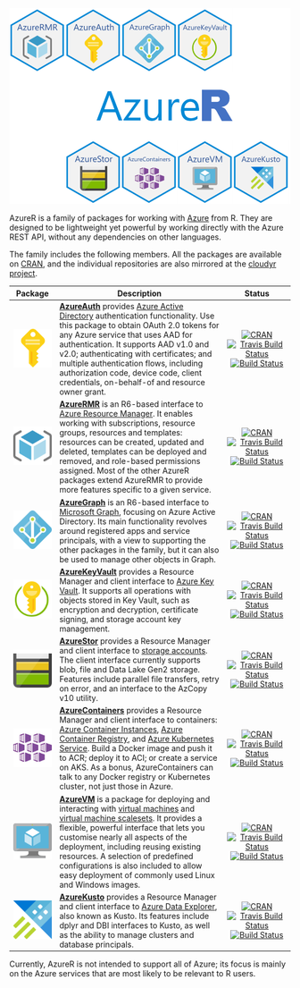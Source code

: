 <p align="center"><a href="https://github.com/Azure/AzureR"><img src="images/logo.png" width=600></a></p>

AzureR is a family of packages for working with [Azure](https://microsoft.com/azure) from R. They are designed to be lightweight yet powerful by working directly with the Azure REST API, without any dependencies on other languages.

The family includes the following members. All the packages are available on [CRAN](https://cloud.r-project.org), and the individual repositories are also mirrored at the [cloudyr project](https://cloudyr.github.io).

| Package | Description |&nbsp;&nbsp;&nbsp;&nbsp;&nbsp;&nbsp;&nbsp;&nbsp;Status&nbsp;&nbsp;&nbsp;&nbsp;&nbsp;&nbsp;&nbsp;&nbsp;|
| :-----: | ----------- | :----: |
| [![AzureAuth](images/AzureAuth.png)](https://github.com/Azure/AzureAuth) | **[AzureAuth](https://github.com/Azure/AzureAuth)** provides [Azure Active Directory](https://docs.microsoft.com/azure/active-directory/develop/index) authentication functionality. Use this package to obtain OAuth 2.0 tokens for any Azure service that uses AAD for authentication. It supports AAD v1.0 and v2.0; authenticating with certificates; and multiple authentication flows, including authorization code, device code, client credentials, on-behalf-of and resource owner grant. | [![CRAN](https://www.r-pkg.org/badges/version/AzureAuth)](https://cran.r-project.org/package=AzureAuth) <br> [![Travis Build Status](https://travis-ci.org/Azure/AzureAuth.svg?branch=master)](https://travis-ci.org/Azure/AzureAuth) <br> [![Build Status](https://asiadatascience.visualstudio.com/AzureR/_apis/build/status/Azure.AzureAuth?branchName=master&label=build)](https://asiadatascience.visualstudio.com/AzureR/_build/latest?definitionId=2&branchName=master) |
| [![AzureRMR](images/AzureRMR.png)](https://github.com/Azure/AzureRMR) | **[AzureRMR](https://github.com/Azure/AzureRMR)** is an R6-based interface to [Azure Resource Manager](https://azure.microsoft.com/features/resource-manager/). It enables working with subscriptions, resource groups, resources and templates: resources can be created, updated and deleted, templates can be deployed and removed, and role-based permissions assigned. Most of the other AzureR packages extend AzureRMR to provide more features specific to a given service. | [![CRAN](https://www.r-pkg.org/badges/version/AzureRMR)](https://cran.r-project.org/package=AzureRMR) <br> [![Travis Build Status](https://travis-ci.org/Azure/AzureRMR.svg?branch=master)](https://travis-ci.org/Azure/AzureRMR) <br> [![Build Status](https://asiadatascience.visualstudio.com/AzureR/_apis/build/status/Azure.AzureRMR?branchName=master&label=build)](https://asiadatascience.visualstudio.com/AzureR/_build/latest?definitionId=4&branchName=master) |
| [![AzureGraph](images/AzureGraph.png)](https://github.com/Azure/AzureGraph) | **[AzureGraph](https://github.com/Azure/AzureGraph)** is an R6-based interface to [Microsoft Graph](https://developer.microsoft.com/graph/), focusing on Azure Active Directory. Its main functionality revolves around registered apps and service principals, with a view to supporting the other packages in the family, but it can also be used to manage other objects in Graph. | [![CRAN](https://www.r-pkg.org/badges/version/AzureGraph)](https://cran.r-project.org/package=AzureGraph) <br> [![Travis Build Status](https://travis-ci.org/Azure/AzureGraph.svg?branch=master)](https://travis-ci.org/Azure/AzureGraph) <br> [![Build Status](https://asiadatascience.visualstudio.com/AzureR/_apis/build/status/Azure.AzureGraph?branchName=master&label=build)](https://asiadatascience.visualstudio.com/AzureR/_build/latest?definitionId=5&branchName=master) |
| [![AzureKeyVault](images/AzureKeyVault.png)](https://github.com/Azure/AzureKeyVault) | **[AzureKeyVault](https://github.com/Azure/AzureKeyVault)** provides a Resource Manager and client interface to [Azure Key Vault](https://azure.microsoft.com/services/key-vault/). It supports all operations with objects stored in Key Vault, such as encryption and decryption, certificate signing, and storage account key management. | [![CRAN](https://www.r-pkg.org/badges/version/AzureKeyVault)](https://cran.r-project.org/package=AzureKeyVault) <br> [![Travis Build Status](https://travis-ci.org/Azure/AzureKeyVault.svg?branch=master)](https://travis-ci.org/Azure/AzureKeyVault) <br> [![Build Status](https://asiadatascience.visualstudio.com/AzureR/_apis/build/status/Azure.AzureKeyVault?branchName=master&label=build)](https://asiadatascience.visualstudio.com/AzureR/_build/latest?definitionId=9&branchName=master) |
| [![AzureStor](images/AzureStor.png)](https://github.com/Azure/AzureStor) | **[AzureStor](https://github.com/Azure/AzureStor)** provides a Resource Manager and client interface to [storage accounts](https://azure.microsoft.com/Services/Storage). The client interface currently supports blob, file and Data Lake Gen2 storage. Features include parallel file transfers, retry on error, and an interface to the AzCopy v10 utility. | [![CRAN](https://www.r-pkg.org/badges/version/AzureStor)](https://cran.r-project.org/package=AzureStor) <br> [![Travis Build Status](https://travis-ci.org/Azure/AzureStor.svg?branch=master)](https://travis-ci.org/Azure/AzureStor) <br> [![Build Status](https://asiadatascience.visualstudio.com/AzureR/_apis/build/status/Azure.AzureStor?branchName=master&label=build)](https://asiadatascience.visualstudio.com/AzureR/_build/latest?definitionId=3&branchName=master) |
| [![AzureContainers](images/AzureContainers.png)](https://github.com/Azure/AzureContainers) | **[AzureContainers](https://github.com/Azure/AzureContainers)** provides a Resource Manager and client interface to containers: [Azure Container Instances](https://azure.microsoft.com/services/container-instances/), [Azure Container Registry](https://azure.microsoft.com/services/container-registry/), and [Azure Kubernetes Service](https://azure.microsoft.com/services/kubernetes-service/). Build a Docker image and push it to ACR; deploy it to ACI; or create a service on AKS. As a bonus, AzureContainers can talk to any Docker registry or Kubernetes cluster, not just those in Azure. | [![CRAN](https://www.r-pkg.org/badges/version/AzureContainers)](https://cran.r-project.org/package=AzureContainers) <br> [![Travis Build Status](https://travis-ci.org/Azure/AzureContainers.svg?branch=master)](https://travis-ci.org/Azure/AzureContainers) <br> [![Build Status](https://asiadatascience.visualstudio.com/AzureR/_apis/build/status/Azure.AzureContainers?branchName=master&label=build)](https://asiadatascience.visualstudio.com/AzureR/_build/latest?definitionId=6&branchName=master) |
| [![AzureVM](images/AzureVM.png)](https://github.com/Azure/AzureVM) | **[AzureVM](https://github.com/Azure/AzureVM)** is a package for deploying and interacting with [virtual machines](https://azure.microsoft.com/services/virtual-machines/) and [virtual machine scalesets](https://azure.microsoft.com/services/virtual-machine-scale-sets/). It provides a flexible, powerful interface that lets you customise nearly all aspects of the deployment, including reusing existing resources. A selection of predefined configurations is also included to allow easy deployment of commonly used Linux and Windows images. | [![CRAN](https://www.r-pkg.org/badges/version/AzureVM)](https://cran.r-project.org/package=AzureVM) <br> [![Travis Build Status](https://travis-ci.org/Azure/AzureVM.svg?branch=master)](https://travis-ci.org/Azure/AzureVM) <br> [![Build Status](https://asiadatascience.visualstudio.com/AzureR/_apis/build/status/Azure.AzureVM?branchName=master&label=build)](https://asiadatascience.visualstudio.com/AzureR/_build/latest?definitionId=7&branchName=master) |
| [![AzureKusto](images/AzureKusto.png)](https://github.com/Azure/AzureKusto) | **[AzureKusto](https://github.com/Azure/AzureKusto)** provides a Resource Manager and client interface to [Azure Data Explorer](https://azure.microsoft.com/services/data-explorer), also known as Kusto. Its features include dplyr and DBI interfaces to Kusto, as well as the ability to manage clusters and database principals. | [![CRAN](https://www.r-pkg.org/badges/version/AzureKusto)](https://cran.r-project.org/package=AzureKusto) <br> [![Travis Build Status](https://travis-ci.org/Azure/AzureKusto.svg?branch=master)](https://travis-ci.org/Azure/AzureKusto) <br> [![Build Status](https://asiadatascience.visualstudio.com/AzureR/_apis/build/status/Azure.AzureKusto?branchName=master&label=build)](https://asiadatascience.visualstudio.com/AzureR/_build/latest?definitionId=8&branchName=master) |

Currently, AzureR is not intended to support all of Azure; its focus is mainly on the Azure services that are most likely to be relevant to R users.

